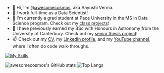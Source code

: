 - 👋 Hi, I’m [@awesomecosmos](https://github.com/awesomecosmos "My GitHub Repositories"), aka Aayushi Verma.
- 🌱 I work full-time as a Data Scientist!
- 👀 I'm currently a grad student at Pace University in the MS in Data Science program. Check out my [class projects](https://gist.github.com/awesomecosmos/03b441ac1663f24621138b027b584daa)!
- 💞️ I have previously earned my BSc with Honours in Astronomy from the University of Canterbury. Check out my [senior thesis project](https://gist.github.com/awesomecosmos/b19831e6abafee7909ef276701d3f599)!
- 📫 Check out my [CV](https://github.com/awesomecosmos/aayushi-verma-cv), my [LinkedIn profile](https://www.linkedin.com/in/aayushi-verma/), and my [YouTube channel](https://www.youtube.com/channel/UClS-R630xWKrukXSDTypAVg), where I often do code walk-throughs. 

<!---
awesomecosmos/awesomecosmos is a ✨ special ✨ repository because its `README.md` (this file) appears on your GitHub profile.
You can click the Preview link to take a look at your changes.
--->

[![My Skills](https://skillicons.dev/icons?i=py,r,vscode,github,mysql,postgres,sqlite,latex,stackoverflow,regex,matlab)](https://skillicons.dev)

![awesomecosmos's GitHub stats](https://github-readme-stats.vercel.app/api?username=awesomecosmos&count_private=true&show_icons=true&theme=midnight-purple)
![Top Langs](https://github-readme-stats.vercel.app/api/top-langs/?username=awesomecosmos&theme=midnight-purple&layout=compact)
